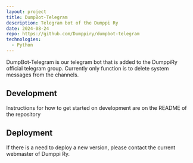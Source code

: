```yaml
---
layout: project
title: DumpBot-Telegram
description: Telegram bot of the Dumppi Ry
date: 2024-08-24
repo: https://github.com/Dumppiry/dumpbot-telegram
technologies:
  - Python
---
```


DumpBot-Telegram is our telegram bot that is added to the DumppiRy official telegram group. Currently only function is to delete system messages from the channels.

## Development

Instructions for how to get started on development are on the README of the repository

## Deployment

If there is a need to deploy a new version, please contact the current webmaster of Dumppi Ry.
